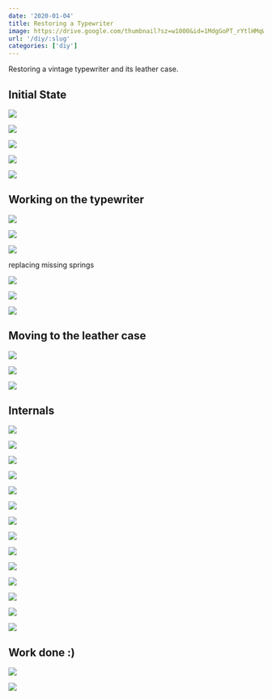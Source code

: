 ```yaml
---
date: '2020-01-04'
title: Restoring a Typewriter
image: https://drive.google.com/thumbnail?sz=w1000&id=1MdgGoPT_rYtlHMqWZT63o1LeF4rBS2wh
url: '/diy/:slug'
categories: ['diy']
---
```


Restoring a vintage typewriter and its leather case.

<!--more-->

## Initial State

![](https://drive.google.com/thumbnail?sz=w1000&id=1JL7K8qOjy_Mkh_C5zVMGyH3MU0PIyFM9)

![](https://drive.google.com/thumbnail?sz=w1000&id=19bMYgb3dtGn8J2SR5pyVLLzEIpj6Q0ct)

![](https://drive.google.com/thumbnail?sz=w1000&id=1VRCZHs7xOecXyNBk1qCuYi8uFGRqvfIa)

![](https://drive.google.com/thumbnail?sz=w1000&id=1IflsXNx_L2LE1OWH_YDAXxDUoAiLHUKg)

![](https://drive.google.com/thumbnail?sz=w1000&id=1WCw9jbvg9YWYBvC864kwbsiPhVNHHcC_)

## Working on the typewriter

![](https://drive.google.com/thumbnail?sz=w1000&id=1ymTGFsAZynxvZPlVFdFp0i4i-wu1YTu6)

![](https://drive.google.com/thumbnail?sz=w1000&id=1MdgGoPT_rYtlHMqWZT63o1LeF4rBS2wh)

![](https://drive.google.com/thumbnail?sz=w1000&id=1qbh3gHIgvofQXmTbna8UpmuZ52PZmgmQ)

replacing missing springs

![](https://drive.google.com/thumbnail?sz=w1000&id=1TUTsUaHUeYBlpf6vd0Jcs2tl9gCehTxI)

![](https://drive.google.com/thumbnail?sz=w1000&id=1vm-hmbNmvYYy_MUAW83vUlurna1XS8A9)

![](https://drive.google.com/thumbnail?sz=w1000&id=1b5nm8xNGPl7gGGmgrqc-KOqWn6bWrUpw)

## Moving to the leather case 

![](https://drive.google.com/thumbnail?sz=w1000&id=19VwdlsnSssI_8-6kwbi1nhvqcteSRno3)

![](https://drive.google.com/thumbnail?sz=w1000&id=1GvWqKKxvzi2opG9MZ2yKLvAWdssg8Ag2)

![](https://drive.google.com/thumbnail?sz=w1000&id=14oevyPu149ZtDpnds1r7q6AbpQbe-ika)

## Internals

![](https://drive.google.com/thumbnail?sz=w1000&id=1f1-f9lcR2aDavBV4SO49NozJzjDT-LYo)

![](https://drive.google.com/thumbnail?sz=w1000&id=1j-ext1g01t7A5D7Oe4AIGt2cYUq_X1GD)

![](https://drive.google.com/thumbnail?sz=w1000&id=1F8BvH02CgoKz5zXg-umhPdtBiz3u-DJ_)

![](https://drive.google.com/thumbnail?sz=w1000&id=1bSKKCzSWb9IJE7OBwYgiZMOPxxW4ro0B)

![](https://drive.google.com/thumbnail?sz=w1000&id=11iCUK_dINyruo8_TgFuASCcSue55NCsl)

![](https://drive.google.com/thumbnail?sz=w1000&id=1WLDqe1arhdNtAGj3dSOzo2GVmAmA_cDu)

![](https://drive.google.com/thumbnail?sz=w1000&id=17lEVNIcJgqn09HJC1u8IjNgahcSfXIJF)

![](https://drive.google.com/thumbnail?sz=w1000&id=1auz2SxzBMPx9-BMeFwOUHvrWLbfEHjDj)

![](https://drive.google.com/thumbnail?sz=w1000&id=18V_dAm-_d68mwf-Dc-AX_O6xol2qxt2S)

![](https://drive.google.com/thumbnail?sz=w1000&id=11IQzKhKWEfllW1km5UtFwivgUIdL-bkU)

![](https://drive.google.com/thumbnail?sz=w1000&id=1g9cGbhqJaxQ1E-Vnr_bSIMRRZLAXpSsY)

![](https://drive.google.com/thumbnail?sz=w1000&id=1VzmpSHMoJNNBNfO4RBPPo9W-ZW7lchZ1)

![](https://drive.google.com/thumbnail?sz=w1000&id=1nRxgaKO5n-0CJhCcruMQsJ-WftNcP0RN)

![](https://drive.google.com/thumbnail?sz=w1000&id=1zoA4cdF7_No_9ZVbioCiXmQolsHHUBwO)

## Work done :)

![](https://drive.google.com/thumbnail?sz=w1000&id=1P2cX1aAqSrW1Cq9Ruble95jM33YmV7-7)

![](https://drive.google.com/thumbnail?sz=w1000&id=1OP5GGZ-Po-kLPTWU15LN10JOdlaje-tZ)

